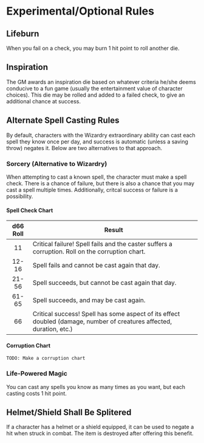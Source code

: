 # Experimental/Optional Rules

## Lifeburn
When you fail on a check, you may burn 1 hit point to roll another die.

## Inspiration
The GM awards an inspiration die based on whatever criteria he/she deems
conducive to a fun game (usually the entertainment value of character choices).
This die may be rolled and added to a failed check, to give an additional chance
at success.

## Alternate Spell Casting Rules
By default, characters with the Wizardry extraordinary ability can cast each
spell they know once per day, and success is automatic (unless a saving throw)
negates it. Below are two alternatives to that approach.

### Sorcery (Alternative to Wizardry)
When attempting to cast a known spell, the character must make a spell check.
There is a chance of failure, but there is also a chance that you may cast a
spell multiple times. Additionally, critcal success or failure is a possibility.

#### Spell Check Chart
| d66 Roll | Result |
|:--------:|---------|
| 11       | Critical failure! Spell fails and the caster suffers a corruption. Roll on the corruption chart. |
| 12-16    | Spell fails and cannot be cast again that day. |
| 21-56    | Spell succeeds, but cannot be cast again that day. |
| 61-65    | Spell succeeds, and may be cast again. |
| 66       | Critical success! Spell has some aspect of its effect doubled (damage, number of creatures affected, duration, etc.) |

#### Corruption Chart
`TODO: Make a corruption chart`

### Life-Powered Magic
You can cast any spells you know as many times as you want, but each casting
costs 1 hit point.

## Helmet/Shield Shall Be Splitered
If a character has a helmet or a shield equipped, it can be used to negate a
hit when struck in combat. The item is destroyed after offering this benefit.
